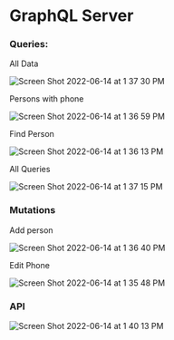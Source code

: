 # GraphQL Server

### Queries:
All Data

![Screen Shot 2022-06-14 at 1 37 30 PM](https://user-images.githubusercontent.com/37992878/173679150-c61caf25-41db-4d1c-87d7-0931a7df322c.png)

Persons with phone

![Screen Shot 2022-06-14 at 1 36 59 PM](https://user-images.githubusercontent.com/37992878/173679456-34bea439-46e9-4ebb-a558-14e55d89e92c.png)

Find Person

![Screen Shot 2022-06-14 at 1 36 13 PM](https://user-images.githubusercontent.com/37992878/173679626-eed80ded-7c71-403c-8353-bf76775b23e7.png)



All Queries

![Screen Shot 2022-06-14 at 1 37 15 PM](https://user-images.githubusercontent.com/37992878/173679377-61adae1a-634b-4813-9c47-7e98fca47e01.png)

### Mutations
Add person

![Screen Shot 2022-06-14 at 1 36 40 PM](https://user-images.githubusercontent.com/37992878/173679524-c22ae7cc-e85a-449c-91e9-24b93d379d7c.png)

Edit Phone

![Screen Shot 2022-06-14 at 1 35 48 PM](https://user-images.githubusercontent.com/37992878/173679684-caf75087-0aa9-486f-9260-93f2e0ff2b84.png)

### API
![Screen Shot 2022-06-14 at 1 40 13 PM](https://user-images.githubusercontent.com/37992878/173680203-b698b5ec-bfdd-4e4b-b95f-d8ebe79374e5.png)
